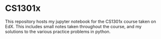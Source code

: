 # CS1301x
This repository hosts my jupyter notebook for the CS1301x course taken on EdX. This includes small notes taken throughout the course, and my solutions to the various practice problems in python.
